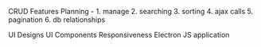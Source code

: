 CRUD Features Planning  - 
	1. manage 
	2. searching 
	3. sorting
	4. ajax calls 
	5. pagination
	6. db relationships 

UI Designs 
UI Components 
Responsiveness 
Electron JS application 

